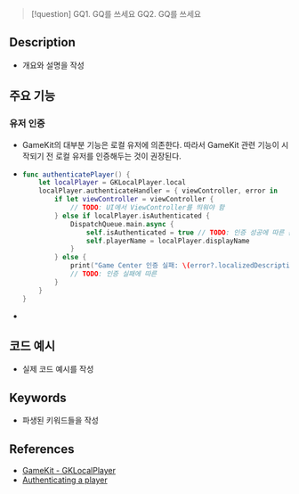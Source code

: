 >[!question]
>GQ1. GQ를 쓰세요
>GQ2. GQ를 쓰세요

## Description
- 개요와 설명을 작성

## 주요 기능

### 유저 인증
- GameKit의 대부분 기능은 로컬 유저에 의존한다. 따라서 GameKit 관련 기능이 시작되기 전 로컬 유저를 인증해두는 것이 권장된다.
- 
	```swift
	func authenticatePlayer() {
		let localPlayer = GKLocalPlayer.local
		localPlayer.authenticateHandler = { viewController, error in
			if let viewController = viewController {
				// TODO: UI에서 ViewController를 띄워야 함
			} else if localPlayer.isAuthenticated {
				DispatchQueue.main.async {
					self.isAuthenticated = true // TODO: 인증 성공에 따른 분기
					self.playerName = localPlayer.displayName
				}
			} else {
				print("Game Center 인증 실패: \(error?.localizedDescription ?? "알 수 없는 오류")")
				// TODO: 인증 실패에 따른 
			}
		}
	}
	```
- 

## 코드 예시
+ 실제 코드 예시를 작성

## Keywords
+ 파생된 키워드들을 작성

## References
- [GameKit - GKLocalPlayer](https://developer.apple.com/documentation/gamekit/gklocalplayer)
- [Authenticating a player](https://developer.apple.com/documentation/gamekit/authenticating-a-player)
